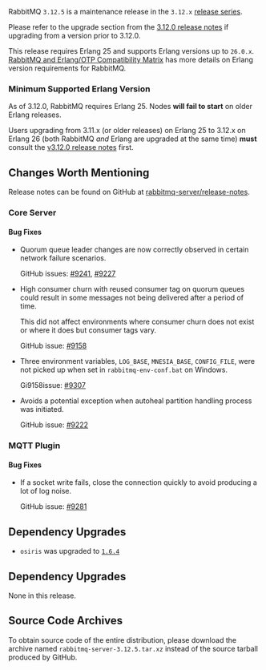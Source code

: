 
RabbitMQ `3.12.5` is a maintenance release in the `3.12.x` [release series](https://www.rabbitmq.com/versions.html).

Please refer to the upgrade section from the [3.12.0 release notes](https://github.com/rabbitmq/rabbitmq-server/releases/tag/v3.12.0)
if upgrading from a version prior to 3.12.0.

This release requires Erlang 25 and supports Erlang versions up to `26.0.x`.
[RabbitMQ and Erlang/OTP Compatibility Matrix](https://www.rabbitmq.com/which-erlang.html) has more details on
Erlang version requirements for RabbitMQ.


### Minimum Supported Erlang Version

As of 3.12.0, RabbitMQ requires Erlang 25. Nodes **will fail to start** on older Erlang releases.

Users upgrading from 3.11.x (or older releases) on Erlang 25 to 3.12.x on Erlang 26
(both RabbitMQ *and* Erlang are upgraded at the same time) **must** consult
the [v3.12.0 release notes](https://github.com/rabbitmq/rabbitmq-server/releases/tag/v3.12.0) first.


## Changes Worth Mentioning

Release notes can be found on GitHub at [rabbitmq-server/release-notes](https://github.com/rabbitmq/rabbitmq-server/tree/v3.12.x/release-notes).


### Core Server

#### Bug Fixes

 * Quorum queue leader changes are now correctly observed in certain network failure scenarios.

   GitHub issues: [#9241](https://github.com/rabbitmq/rabbitmq-server/pull/9241), [#9227](https://github.com/rabbitmq/rabbitmq-server/pull/9227)

 * High consumer churn with reused consumer tag on quorum queues could result in some messages not being delivered
   after a period of time.

   This did not affect environments where consumer churn does not exist or where it does but consumer tags vary.

   GitHub issue: [#9158](https://github.com/rabbitmq/rabbitmq-server/pull/9158)

 * Three environment variables, `LOG_BASE`, `MNESIA_BASE`, `CONFIG_FILE`, were not picked up when set in
   `rabbitmq-env-conf.bat` on Windows.

   Gi9158issue: [#9307](https://github.com/rabbitmq/rabbitmq-server/pull/9307)

 * Avoids a potential exception when autoheal partition handling process was initiated.

   GitHub issue: [#9222](https://github.com/rabbitmq/rabbitmq-server/pull/9222)


### MQTT Plugin

#### Bug Fixes

 * If a socket write fails, close the connection quickly to avoid producing a lot of
   log noise.

   GitHub issue: [#9281](https://github.com/rabbitmq/rabbitmq-server/pull/9281)


## Dependency Upgrades

 * `osiris` was upgraded to [`1.6.4`](https://github.com/rabbitmq/osiris/tags)


## Dependency Upgrades

None in this release.

## Source Code Archives

To obtain source code of the entire distribution, please download the archive named `rabbitmq-server-3.12.5.tar.xz`
instead of the source tarball produced by GitHub.
